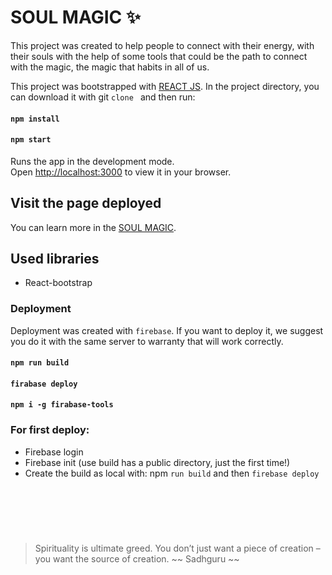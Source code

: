 # SOUL MAGIC ✨

This project was created to help people to connect with their energy, with their souls with the help of some tools that could be the path to connect with the magic, the magic that habits in all of us.

This project was bootstrapped with [REACT JS](https://github.com/facebook/create-react-app).
In the project directory, you can download it with git `clone ` and then run:

#### `npm install`
#### `npm start`

Runs the app in the development mode.\
Open [http://localhost:3000](http://localhost:3000) to view it in your browser.

## Visit the page deployed

You can learn more in the [SOUL MAGIC](https://soul-magic-53e04.web.app/).
## Used libraries
- React-bootstrap

### Deployment
Deployment was created with `firebase`. If you want to deploy it, we suggest you do it with the same server to warranty that will work correctly.

#### `npm run build`
#### `firabase deploy`
#### `npm i -g firabase-tools`

### For first deploy:
- Firebase login
- Firebase init 
(use build has a public directory, just the first time!)
- Create the build as local with: npm `run build` and then `firebase deploy`

&nbsp;
----
&nbsp;

> Spirituality is ultimate greed. You don’t just want a piece of creation – you want the source of creation.
> ~~ Sadhguru ~~
